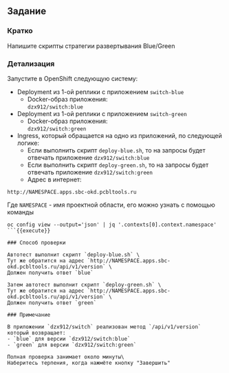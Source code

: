 ## Задание

### Кратко

Напишите скрипты стратегии развертывания Blue/Green

### Детализация

Запустите в OpenShift следующую систему:

- Deployment из 1-ой реплики с приложением `switch-blue`
    - Docker-образ приложения: \
      `dzx912/switch:blue`
- Deployment из 1-ой реплики с приложением `switch-green`
    - Docker-образ приложения: \
      `dzx912/switch:green`
- Ingress, который обращается на одно из приложений, по следующей логике:
    - Если выполнить скрипт `deploy-blue.sh`, то на запросы будет отвечать приложение `dzx912/switch:blue`
    - Если выполнить скрипт `deploy-green.sh`, то на запросы будет отвечать приложение `dzx912/switch:green`
    - Адрес в интернет:

```
http://NAMESPACE.apps.sbc-okd.pcbltools.ru
```

Где `NAMESPACE` - имя проектной области, его можно узнать с помощью команды

```
oc config view --output='json' | jq '.contexts[0].context.namespace'
```{{execute}}

### Способ проверки

Автотест выполнит скрипт `deploy-blue.sh` \
Тут же обратится на адрес `http://NAMESPACE.apps.sbc-okd.pcbltools.ru/api/v1/version` \
Должен получить ответ `blue`

Затем автотест выполнит скрипт `deploy-green.sh` \
Тут же обратится на адрес `http://NAMESPACE.apps.sbc-okd.pcbltools.ru/api/v1/version` \
Должен получить ответ `green`

### Примечание

В приложении `dzx912/switch` реализован метод `/api/v1/version` который возвращает:
- `blue` для версии `dzx912/switch:blue`
- `green` для версии `dzx912/switch:green`

Полная проверка занимает около минуты\
Наберитесь терпения, когда нажмёте кнопку "Завершить"